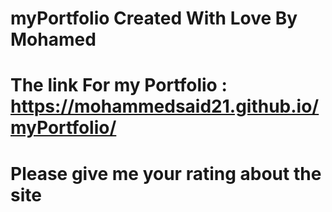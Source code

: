 # myPortfolio Created With Love By Mohamed
# The link For my Portfolio : https://mohammedsaid21.github.io/myPortfolio/
# Please give me your rating about the site
